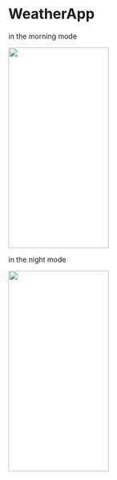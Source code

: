 # WeatherApp
<p> in the morning mode <p>
<img src="https://user-images.githubusercontent.com/47791578/138097226-13841d1c-4969-45f6-9541-37cf6b28184f.jpeg" width="200" height="400">
<p>in the night mode</p>
<img src="https://user-images.githubusercontent.com/47791578/138097307-ff8482c8-0c95-4397-9abb-fb19caa44af6.jpeg" width="200" height="400">

